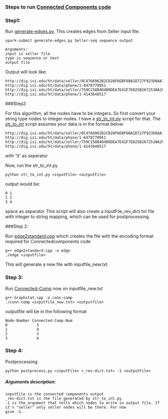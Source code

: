 
### Steps to run [Connected Components code](https://github.com/linhongseba/ConnectedComponent)

### Step1:
Run [generate-edges.py](https://github.com/usc-isi-i2/dig-graph-analytics/blob/master/Visualizations/generate-edges.py). This creates edges from Seller input file. 

```
spark-submit generate-edges.py Seller-seq sequence output

Arguments:
input is seller file
type is sequence or text
output file
```
Output will look like:

```
http://dig.isi.edu/ht/data/seller/0C4766962B2CD28F6EBF6BA1D727F923D0AA1331	http://dig.isi.edu/ht/data/phone/1-6478770951
http://dig.isi.edu/ht/data/seller/759C158B404B9DEA7E41F7E025B2672530A2C0D7	http://dig.isi.edu/ht/data/phone/1-4143648517

```



###Step2: 

For this algorithm, all the nodes have to be integers. So first convert your string type nodes to integer nodes. I have
a [str_to_int.py](https://github.com/linhongseba/MaximumClique/blob/master/util/str_to_int.py) script for that. 
The [str_to_int](https://github.com/linhongseba/MaximumClique/blob/master/util/str_to_int.py) script assumes your data is in the format below:

```
http://dig.isi.edu/ht/data/seller/0C4766962B2CD28F6EBF6BA1D727F923D0AA1331	http://dig.isi.edu/ht/data/phone/1-6478770951
http://dig.isi.edu/ht/data/seller/759C158B404B9DEA7E41F7E025B2672530A2C0D7	http://dig.isi.edu/ht/data/phone/1-4143648517
```
with '\t' as seperator

Now, run the str_to_int.py
```
python str_to_int.py <inputFile> <outputFile>
```
output would be:
```
0 1
1 2 
3 4   
```
space as separator
This script will also create a inputFile_rev_dict.txt file with integer to string mapping, which can be used for postprocessing.

###Step 2:

Run [edge2standard.cpp](https://github.com/linhongseba/MaximumClique/blob/master/util/edge2standard.cpp) which creates the file with the encoding format required for Connectedcomponents code

```
g++ edge2standard.cpp -o edge
./edge <inputfile> 
```
This will generate a new file with inputfile_new.txt

### Step 3:
Run [Connected-Comp](https://github.com/linhongseba/ConnectedComponent/blob/master/Connected_Comp/Graphstat.cpp) now on 
inputfile_new.txt
```
g++ Graphstat.cpp -o conn-comp
./conn-comp <inputfile_new.txt> <outputfile>
```
outputfile will be in the following format
```
Node-Number Connected-Comp-Num
0             3
1             4
2             3
3             4
```


### Step 4:
Postprocessing:
```
python postprocess.py <inputFile> <_rev-dict.txt> -1 <outputFile>
```
##### Arguments description:
```
inputFile is the connected components output
_rev-dict.txt is the file generated by str_to_int.py
-1 is the argument that tells which nodes to write in output file. If it's "seller" only seller nodes will be there. For now
give -1.
```





